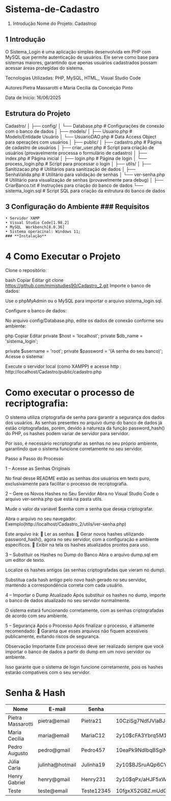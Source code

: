 # Sistema-de-Cadastro
1. Introdução
Nome do Projeto: Cadastrop

## 1 Introdução
O Sistema_Login é uma aplicação simples desenvolvida em PHP com MySQL que permite autenticação de usuários. Ele serve como base para sistemas maiores, garantindo que apenas usuários cadastrados possam acessar áreas protegidas do sistema.

Tecnologias Utilizadas:
PHP, MySQL, HTML,, Visual Studio Code

Autores:Pietra Massarotti e Maria Cecília da Conceição Pinto


Data de Início:
16/06/2025

## Estrutura do Projeto
Cadastro/
│
├── config/
│   └── Database.php             # Configurações de conexão com o banco de dados
│
├── models/
│   ├── Usuario.php              # Modelo/Entidade Usuário
│   └── UsuarioDAO.php           # Data Access Object para operações com usuários
│
├── public/
│   ├── cadastro.php             # Página de cadastro de usuários
│   ├── criar_user.php           # Script para criação de usuários (provavelmente processa o formulário de cadastro)
│   ├── index.php                # Página inicial
│   ├── login.php                # Página de login
│   └── process_login.php        # Script para processar o login
│
├── utils/
│   ├── Sanitizacao.php          # Utilitários para sanitização de dados
│   ├── SenhaValida.php          # Utilitário para validação de senhas
│   └── ver-senha.php            # Utilitário para visualização de senhas (provavelmente para debug)
│
├── CriarBanco.txt               # Instruções para criação do banco de dados
└── sistema_login.sql            # Script SQL para criação da estrutura do banco de dados

## 3 Configuração do Ambiente ### **Requisitos**
    • Servidor XAMP
    • Visual Studio Code[1.98.2]
    • MySQL  Workbench[8.0.36]
    • Sistema operacinal: Windows 11;
    ### **Instalação**
    
# 4 Como Executar o Projeto
Clone o repositório:

bash
Copiar
Editar
git clone https://github.com/mimistudies90/Cadastro_2.git
Importe o banco de dados:

Use o phpMyAdmin ou o MySQL para importar o arquivo sistema_login.sql.

Configure o banco de dados:

No arquivo config/Database.php, edite os dados de conexão conforme seu ambiente:

php
Copiar
Editar
private $host = 'localhost';
private $db_name = 'sistema_login';

private $username = 'root';
private $password = '(A senha do seu banco)';
Acesse o sistema:

Execute o servidor local (como XAMPP) e acesse http : http://localhost/Cadastro/public/cadastro.php

# Como executar o processo de recriptografia:
O sistema utiliza criptografia de senha para garantir a segurança dos dados dos usuários. As senhas presentes no arquivo dump do banco de dados já estão criptografadas, porém, devido à natureza da função password_hash() do PHP, os hashes podem variar de servidor para servidor.

Por isso, é necessário recriptografar as senhas no seu próprio ambiente, garantindo que o sistema funcione corretamente no seu servidor.

Passo a Passo do Processo

1 – Acesse as Senhas Originais

No final desse README estão as senhas dos usuários em texto puro, exclusivamente para facilitar o processo de recriptografia.

2 – Gere os Novos Hashes no Seu Servidor
Abra no Visual Studio Code o arquivo ver-senha.php que está na pasta utils.

Mude o valor da variável $senha com a senha que deseja criptografar.

Abra o arquivo no seu navegador.
Exemplo(http://localhost/Cadastro_2/utils/ver-senha.php)

Este arquivo irá:
🔸 Ler as senhas.
🔸 Gerar novos hashes utilizando password_hash(), agora no seu servidor, com a configuração e ambiente específicos.
🔸 Exibir na tela os hashes atualizados prontos para uso.

3 – Substituir os Hashes no Dump do Banco
Abra o arquivo dump.sql em um editor de texto.

Localize os hashes antigos (as senhas criptografadas que vieram no dump).

Substitua cada hash antigo pelo novo hash gerado no seu servidor, mantendo a correspondência correta com cada usuário.

4 – Importar o Dump Atualizado
Após substituir os hashes no dump, importe o banco de dados atualizado no seu servidor normalmente.

O sistema estará funcionando corretamente, com as senhas criptografadas de acordo com seu ambiente.

5 – Segurança Após o Processo
Após finalizar o processo, é altamente recomendado:
🔸 Garanta que esses arquivos não fiquem acessíveis publicamente, evitando riscos de segurança.

Observação Importante
Este processo deve ser realizado sempre que você importar o banco de dados a partir do dump em um novo servidor ou ambiente.

Isso garante que o sistema de login funcione corretamente, pois os hashes estarão compatíveis com o seu servidor.

# Senha & Hash




| Nome | E-mail | Senha | Hash atual da senha|
|------|---------|-------|------|
|Pietra Massarotti	|pietra@email| 		Pietra21 	| $10$CziSg7NdfJVlaBJe0vrTuu1g400FMKuLrJzF1QdgsSu3VUi1e9/b. |
|Maria Cecília	|	maria@email 	|	MariaC12 	| $2y$10$cFA3Ybrq5M1A6glexP1Ij.CXZWFXc4hd6.WUDVr5F0ZqCf.TeSyO2 |
|Pedro Augusto 	|	pedro@gmail 	|	Pedro457 	| $10$eaPk9NdIbqBSgiN6uHv4UeZtX21AIFLdNnuSQ0ofdo9v1r5K9.Ga6 |
|Júlia Carla 	|	julinha@hotmail |	Julinha19 |	$2y$10$BJSruAQp6CY9dnFZCCtMh./Fk2r7ivtXiEQW6P7dosVN/VKMY8kE. |
|Henry Gabriel| 		henry@gmail |		Henry231 |	$2y$10$qPx/aHJF5xWbHxKPHEvB3.aDk7wGJHQgaysJ1u2.EWCgVm2P/HE92 |
|Teste| 			    teste@email |		Teste12345 |	$10$fgxX52GBZ.mUdGCPff/xH.sRemXfCBQA.WweWpcoQbzmypURpCbWu |















